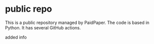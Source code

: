 # public repo

This is a public repository managed by PaidPaper. The code is based in Python. It has several GitHub actions.

added info

